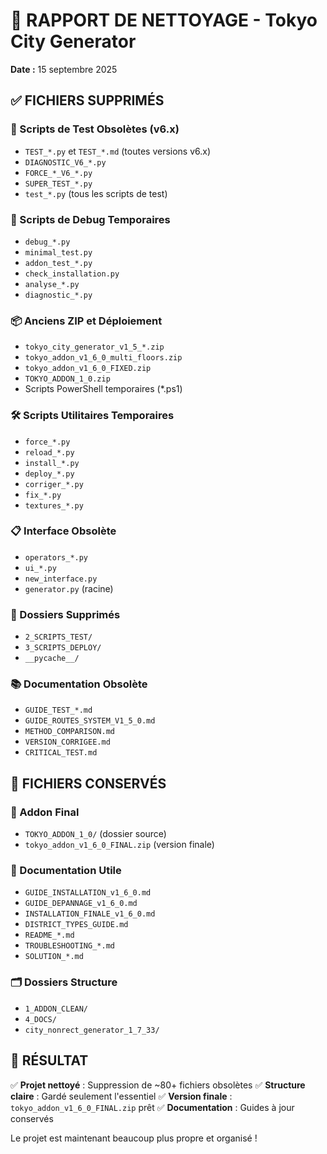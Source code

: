 # 🧹 RAPPORT DE NETTOYAGE - Tokyo City Generator
**Date :** 15 septembre 2025

## ✅ FICHIERS SUPPRIMÉS

### 📁 Scripts de Test Obsolètes (v6.x)
- `TEST_*.py` et `TEST_*.md` (toutes versions v6.x)
- `DIAGNOSTIC_V6_*.py`
- `FORCE_*_V6_*.py`
- `SUPER_TEST_*.py`
- `test_*.py` (tous les scripts de test)

### 🔧 Scripts de Debug Temporaires
- `debug_*.py`
- `minimal_test.py`
- `addon_test_*.py`
- `check_installation.py`
- `analyse_*.py`
- `diagnostic_*.py`

### 📦 Anciens ZIP et Déploiement
- `tokyo_city_generator_v1_5_*.zip`
- `tokyo_addon_v1_6_0_multi_floors.zip`
- `tokyo_addon_v1_6_0_FIXED.zip`
- `TOKYO_ADDON_1_0.zip`
- Scripts PowerShell temporaires (*.ps1)

### 🛠️ Scripts Utilitaires Temporaires
- `force_*.py`
- `reload_*.py`
- `install_*.py`
- `deploy_*.py`
- `corriger_*.py`
- `fix_*.py`
- `textures_*.py`

### 📋 Interface Obsolète
- `operators_*.py`
- `ui_*.py`
- `new_interface.py`
- `generator.py` (racine)

### 📁 Dossiers Supprimés
- `2_SCRIPTS_TEST/`
- `3_SCRIPTS_DEPLOY/`
- `__pycache__/`

### 📚 Documentation Obsolète
- `GUIDE_TEST_*.md`
- `GUIDE_ROUTES_SYSTEM_V1_5_0.md`
- `METHOD_COMPARISON.md`
- `VERSION_CORRIGEE.md`
- `CRITICAL_TEST.md`

## 📁 FICHIERS CONSERVÉS

### 🎯 Addon Final
- `TOKYO_ADDON_1_0/` (dossier source)
- `tokyo_addon_v1_6_0_FINAL.zip` (version finale)

### 📖 Documentation Utile
- `GUIDE_INSTALLATION_v1_6_0.md`
- `GUIDE_DEPANNAGE_v1_6_0.md`
- `INSTALLATION_FINALE_v1_6_0.md`
- `DISTRICT_TYPES_GUIDE.md`
- `README_*.md`
- `TROUBLESHOOTING_*.md`
- `SOLUTION_*.md`

### 🗂️ Dossiers Structure
- `1_ADDON_CLEAN/`
- `4_DOCS/`
- `city_nonrect_generator_1_7_33/`

## 🎉 RÉSULTAT

✅ **Projet nettoyé** : Suppression de ~80+ fichiers obsolètes
✅ **Structure claire** : Gardé seulement l'essentiel
✅ **Version finale** : `tokyo_addon_v1_6_0_FINAL.zip` prêt
✅ **Documentation** : Guides à jour conservés

Le projet est maintenant beaucoup plus propre et organisé !